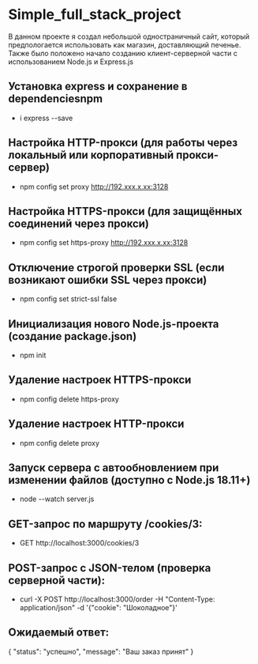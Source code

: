 # Simple_full_stack_project
В данном проекте я создал небольшой одностраничный сайт, который предпологается использовать как магазин, доставляющий печенье. Также было положено начало созданию клиент-серверной части с использованием Node.js и Express.js

## Установка express и сохранение в dependenciesnpm 
- i express --save

## Настройка HTTP-прокси (для работы через локальный или корпоративный прокси-сервер)
- npm config set proxy http://192.xxx.x.xx:3128

## Настройка HTTPS-прокси (для защищённых соединений через прокси)
- npm config set https-proxy http://192.xxx.x.xx:3128

## Отключение строгой проверки SSL (если возникают ошибки SSL через прокси)
- npm config set strict-ssl false

## Инициализация нового Node.js-проекта (создание package.json)
- npm init

## Удаление настроек HTTPS-прокси
- npm config delete https-proxy

## Удаление настроек HTTP-прокси
- npm config delete proxy

## Запуск сервера с автообновлением при изменении файлов (доступно с Node.js 18.11+)
- node --watch server.js

## GET-запрос по маршруту /cookies/3:
- GET http://localhost:3000/cookies/3

## POST-запрос с JSON-телом (проверка серверной части):
- curl -X POST http://localhost:3000/order -H "Content-Type: application/json" -d '{"cookie": "Шоколадное"}'

## Ожидаемый ответ:
{
  "status": "успешно",
  "message": "Ваш заказ принят"
}


